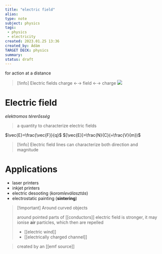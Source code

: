 ```yaml
---
title: "electric field"
alias: 
type: note
subject: physics
tags:
 - physics
 - electricity
created: 2023.01.25 13:36
created_by: Ádám
TARGET DECK: physics
summary: 
status: draft 
---
```

for action at a distance
>[!info] Electric fields
>charge ←→ field ←→ charge
>![](https://www.schoolphysics.co.uk/age11-14/Electricity%20and%20magnetism/Electrostatics/text/Electric_fields/images/1.png)

# Electric field 
*elektromos térerősség*
>a quantity to characterize electric fields 

$\vec{E}=\frac{\vec{F}}{q}$
$[\vec{E}]=\frac{N}{C}(=\frac{V}{m})$

>[!info] Electric field lines
>can characterize both direction and magnitude

# Applications
- laser printers
- inkjet printers 
- electric desooting (*koromleválasztás*)
- electrostatic painting (**sintering**)

>[!important] Around curved objects
>
>around pointed parts of [[conductors]] electric field is stronger, it may ionise **air** particles, which then are repelled
>- [[electric wind]]
>- [[electrically charged channel]]

>created by an [[emf source]]